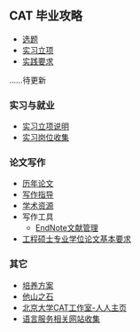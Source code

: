 ## CAT 毕业攻略

* [选题](subject-selection.md)
* [实习立项](intern-program-register.md)
* [实践要求](practice-requirements.md)

……待更新

### 实习与就业

* [实习立项说明](intern-program.md)
* [实习岗位收集](https://github.com/PKUCATers/graduation-guide/issues/1)

### 论文写作

* [历年论文](https://pkucaters.github.io/CAT-thesis/)
* [写作指导](thesis-guide.md)
* [学术资源](resources.md)
* 写作工具
    * [EndNote文献管理](http://dbnav.lib.pku.edu.cn/content/endnote参考文献管理软件)
* [工程硕士专业学位论文基本要求](basic-requirements-of-master-of-engineering.md)

### 其它

* [培养方案](plan.md)
* [他山之石](reference-for-CAT-major.md)
* [北京大学CAT工作室-人人主页](http://page.renren.com/600039077)
* [语言服务相关网站收集](https://blog.xulihang.me/collection-of-websites-about-language-service/)

